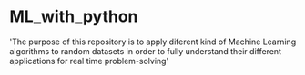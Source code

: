 # ML_with_python
'The purpose of this repository is to apply diferent kind of Machine Learning algorithms to random datasets 
in order to fully understand their different applications for real time problem-solving'
